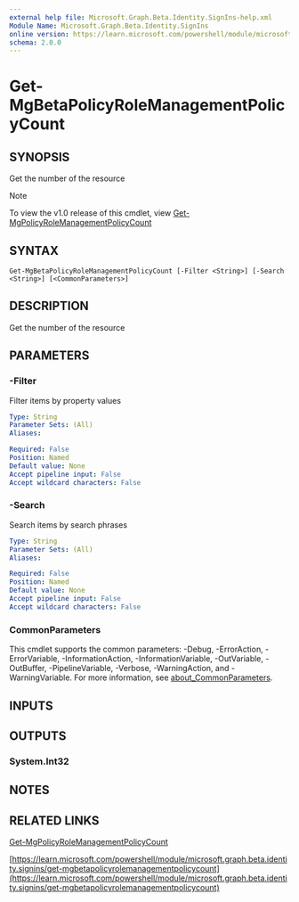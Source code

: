 ```yaml
---
external help file: Microsoft.Graph.Beta.Identity.SignIns-help.xml
Module Name: Microsoft.Graph.Beta.Identity.SignIns
online version: https://learn.microsoft.com/powershell/module/microsoft.graph.beta.identity.signins/get-mgbetapolicyrolemanagementpolicycount
schema: 2.0.0
---
```


# Get-MgBetaPolicyRoleManagementPolicyCount

## SYNOPSIS
Get the number of the resource

> [!NOTE]
> To view the v1.0 release of this cmdlet, view [Get-MgPolicyRoleManagementPolicyCount](/powershell/module/Microsoft.Graph.Identity.SignIns/Get-MgPolicyRoleManagementPolicyCount?view=graph-powershell-1.0)

## SYNTAX

```
Get-MgBetaPolicyRoleManagementPolicyCount [-Filter <String>] [-Search <String>] [<CommonParameters>]
```

## DESCRIPTION
Get the number of the resource

## PARAMETERS

### -Filter
Filter items by property values

```yaml
Type: String
Parameter Sets: (All)
Aliases:

Required: False
Position: Named
Default value: None
Accept pipeline input: False
Accept wildcard characters: False
```

### -Search
Search items by search phrases

```yaml
Type: String
Parameter Sets: (All)
Aliases:

Required: False
Position: Named
Default value: None
Accept pipeline input: False
Accept wildcard characters: False
```

### CommonParameters
This cmdlet supports the common parameters: -Debug, -ErrorAction, -ErrorVariable, -InformationAction, -InformationVariable, -OutVariable, -OutBuffer, -PipelineVariable, -Verbose, -WarningAction, and -WarningVariable. For more information, see [about_CommonParameters](http://go.microsoft.com/fwlink/?LinkID=113216).

## INPUTS

## OUTPUTS

### System.Int32
## NOTES

## RELATED LINKS
[Get-MgPolicyRoleManagementPolicyCount](/powershell/module/Microsoft.Graph.Identity.SignIns/Get-MgPolicyRoleManagementPolicyCount?view=graph-powershell-1.0)

[https://learn.microsoft.com/powershell/module/microsoft.graph.beta.identity.signins/get-mgbetapolicyrolemanagementpolicycount](https://learn.microsoft.com/powershell/module/microsoft.graph.beta.identity.signins/get-mgbetapolicyrolemanagementpolicycount)



